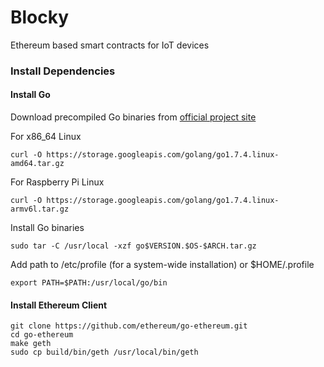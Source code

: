 # Blocky
Ethereum based smart contracts for IoT devices

### Install Dependencies

#### Install Go
Download precompiled Go binaries from [official project site](https://golang.org/dl)

For x86_64 Linux
```
curl -O https://storage.googleapis.com/golang/go1.7.4.linux-amd64.tar.gz
```
For Raspberry Pi Linux
```
curl -O https://storage.googleapis.com/golang/go1.7.4.linux-armv6l.tar.gz
```

Install Go binaries
```
sudo tar -C /usr/local -xzf go$VERSION.$OS-$ARCH.tar.gz
```

Add path to /etc/profile (for a system-wide installation) or $HOME/.profile
```
export PATH=$PATH:/usr/local/go/bin
```

#### Install Ethereum Client
```
git clone https://github.com/ethereum/go-ethereum.git
cd go-ethereum
make geth
sudo cp build/bin/geth /usr/local/bin/geth
```

